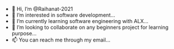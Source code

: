 - 👋 Hi, I’m @Raihanat-2021
- 👀 I’m interested in software development...
- 🌱 I’m currently learning software engineering with ALX...
- 💞️ I’m looking to collaborate on any beginners project for learning purpose...
- 📫 You can reach me through my email...

<!---
Raihanat-2021/Raihanat-2021 is a ✨ special ✨ repository because its `README.md` (this file) appears on your GitHub profile.
You can click the Preview link to take a look at your changes.
--->
